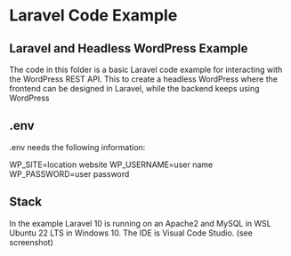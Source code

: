 # Laravel Code Example

## Laravel and Headless WordPress Example

The code in this folder is a basic Laravel code example for interacting with the WordPress REST API. 
This to create a headless WordPress where the frontend can be designed in Laravel, while the backend keeps using WordPress

## .env

.env needs the following information: 

WP_SITE=location website
WP_USERNAME=user name
WP_PASSWORD=user password

## Stack

In the example Laravel 10 is running on an Apache2 and MySQL in WSL Ubuntu 22 LTS in Windows 10. 
The IDE is Visual Code Studio. (see screenshot)
